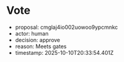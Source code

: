 # Vote
- proposal: cmglaj4io002uowoo9ypcmnkc
- actor: human
- decision: approve
- reason: Meets gates
- timestamp: 2025-10-10T20:33:54.401Z
